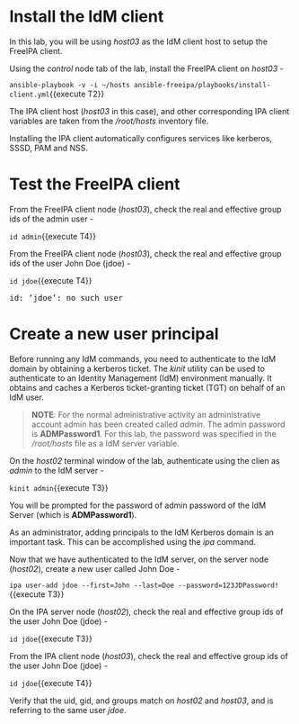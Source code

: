 # Install the IdM client 

In this lab, you will be using *host03* as the IdM client host to setup the FreeIPA client.

Using the *control* node tab of the lab, install the FreeIPA client on *host03* -

`ansible-playbook -v -i ~/hosts ansible-freeipa/playbooks/install-client.yml`{{execute T2}}

The IPA client host (*host03* in this case), and other corresponding IPA client variables are taken from the */root/hosts* inventory file. 

Installing the IPA client automatically configures services like kerberos, SSSD, PAM and NSS. 

# Test the FreeIPA client

From the FreeIPA client node (*host03*), check the real and effective group ids of the admin user - 

`id admin`{{execute T4}}

From the FreeIPA client node (*host03*), check the real and effective group ids of the user John Doe (jdoe) - 

`id jdoe`{{execute T4}}

<pre>
id: ‘jdoe’: no such user
</pre>

# Create a new user principal 

Before running any IdM commands, you need to authenticate to the IdM domain by obtaining a kerberos ticket. The *kinit* utility can be used to authenticate to an Identity Management (IdM) environment manually. It obtains and caches a Kerberos ticket-granting ticket (TGT) on behalf of an IdM user.

> __NOTE__:  For the normal administrative activity an administrative account admin has been created called *admin*. The admin password is **ADMPassword1**. For this lab, the password was specified in the */root/hosts* file as a IdM server variable. 

On the *host02* terminal window of the lab, authenticate using the clien as *admin* to the IdM server -

`kinit admin`{{execute T3}}

You will be prompted for the password of admin password of the IdM Server (which is **ADMPassword1**).

As an administrator, adding principals to the IdM Kerberos domain is an important task. This can be accomplished using the *ipa* command.

Now that we have authenticated to the IdM server, on the server node (*host02*), create a new user called John Doe -

`ipa user-add jdoe --first=John --last=Doe --password=123JDPassword!`{{execute T3}}

On the IPA server node (*host02*), check the real and effective group ids of the user John Doe (jdoe) - 

`id jdoe`{{execute T3}}

From the IPA client node (*host03*), check the real and effective group ids of the user John Doe (jdoe) - 

`id jdoe`{{execute T4}}

Verify that the uid, gid, and groups match on *host02* and *host03*, and is referring to the same user *jdoe*.

 
